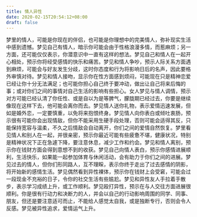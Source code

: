 ```yaml
---
title: 情人异性
date: 2020-02-15T20:54:12+08:00
draft: false
---
```


梦里的情人，可能是你现在的伴侣，也可能是你理想中的完美情人，弥补现实生活中感到遗憾。梦见自己有情人，暗示你可能会由于性格浪漫多情，而惹麻烦；另一方面，还可能仅仅表示，你潜意识中一直有这样的想法。梦见自己和情人在一起开心相处，预示你将经受感情的快乐和痛苦。梦见和情人争吵，预示人际关系方面遇到麻烦，可能会与好友发生分歧，这时你态度和行为将影响日后的名声，因此要格外审慎对待。梦见和情人接吻，显示你在性方面感到烦闷，可能现在只是精神恋爱已经让你十分无法满足；也可能你担心自己终于要冲动，做出让自己将来后悔的事；或对你们之间的事情对自己生活的影响有些担心。女人梦见与情人调情，预示对方可能已经认清了你任性、或是自以为是等脾气，朦胧期已经过去，你要是继续像现在这样下去，他可能会离你而去。梦见情人送你礼物，表示爱情迅速发展，但如是婚外恋，一定要慎重，以免将来抱恨终身。梦见情人向你表白或倾吐衷肠，预示很有可能你会出现情敌，但你不能采用生硬手段处理，否则可能会适得其反，只能保持宽容与温柔，不久之后情敌会自动离开，你们之间的爱情自然恢复。梦里看见情人和别人在一起，并很亲密，预示你最近可能有些疲惫不堪，健康状况，特别是精神状况下正在急遽下降，要注意休息，减少工作和约会。梦见和情人离别，预示你在钱财方面会得到意想不到的收获。梦见自己向情人表白，预示你感情进展顺利，生活快乐，如果能一起参加体育与休闲活动，会有助力于你们之间的进展。梦见过去的情人，但你们形同路人，互不理睬，表示你终于走出了过去感情的阴影，将开始新的感情生活。梦见偶然看到异性裸体，预示你在钱财上会受窘，可能会过一段现金不充裕的日子，令你的社交生活有些尴尬。梦见和异性友人手拉着手散步，表示学习成绩上升，或工作顺利。梦见殴打异性，预示在与人交往方面进展很顺利。你是很有行动力和决断力的人，并会以自己的行动影响周围的同学、同事、朋友，但还是要注意适可而止，不能给人感觉太自我，或是独断专行，否则会令人反感。梦见被异性追求，爱情运气上升。